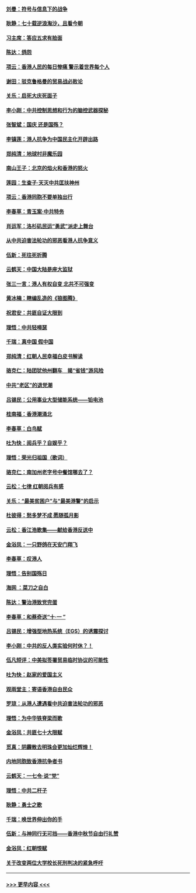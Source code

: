 #### [刘曼：符号与信息下的战争](../pages/nsc993/n11564655.md?t=10031044) 
#### [耿静：七十载逆浪淘沙，且看今朝](../pages/nsc993/n11564520.md?t=10031044) 
#### [习主席：答应五求有脸面](../pages/nsc993/n11563953.md?t=10031044) 
#### [陈达：鸽怨](../pages/nsc993/n11561879.md?t=10031044) 
#### [项云：香港人民的每日惨痛  警示着世界每个人](../pages/nsc993/n11559273.md?t=10031044) 
#### [谢田：驳克鲁格曼的贸易战必败论](../pages/nsc993/n11555840.md?t=10031044) 
#### [关乐：启死大庆死面子](../pages/nsc993/n11556823.md?t=10031044) 
#### [李小刚：中共控制思想和行为的脑控武器探秘](../pages/nsc993/n11556776.md?t=10031044) 
#### [张智斌：国庆  还是国殇？](../pages/nsc993/n11556617.md?t=10031044) 
#### [李镇莲：港人抗争为中国民主化开辟出路](../pages/nsc993/n11556570.md?t=10031044) 
#### [郑纯清：地球村非魔乐园](../pages/nsc993/n11555415.md?t=10031044) 
#### [南山王子：北京的焰火和香港的怒火](../pages/nsc993/n11555318.md?t=10031044) 
#### [莲园：生查子·天灭中共匡扶神州](../pages/nsc993/n11555302.md?t=10031044) 
#### [项云：香港同胞不要单独出行](../pages/nsc993/n11555276.md?t=10031044) 
#### [李春草：青玉案‧中共特务](../pages/nsc993/n11552356.md?t=10031044) 
#### [肖运军：洛杉矶民运“勇武”派走上舞台](../pages/nsc993/n11551595.md?t=10031044) 
#### [从中共迫害法轮功的邪恶看港人抗争意义](../pages/nsc993/n11540858.md?t=10031044) 
#### [伍新：死往死折腾](../pages/nsc993/n11550174.md?t=10031044) 
#### [云鹤天：中国大陆是座大监狱](../pages/nsc993/n11550155.md?t=10031044) 
#### [张三一言：港人有权自变 北共不可强变](../pages/nsc993/n11550132.md?t=10031044) 
#### [黄冰楠：瞎编乱造的《狼图腾》](../pages/nsc993/n11550082.md?t=10031044) 
#### [祝君安：共匪自证大限到](../pages/nsc993/n11550041.md?t=10031044) 
#### [理悟：中共轻嘚瑟](../pages/nsc993/n11547978.md?t=10031044) 
#### [千瑞：真中国 假中国](../pages/nsc993/n11547865.md?t=10031044) 
#### [郑纯清：红朝人民幸福白皮书解读](../pages/nsc993/n11547499.md?t=10031044) 
#### [骆克仁：陆团犹他州翻车　揭“省钱”游风险](../pages/nsc993/n11546977.md?t=10031044) 
#### [中共“老区”的退党潮](../pages/nsc993/n11545995.md?t=10031044) 
#### [吕锡民：公用事业大型储能系统——铅电池](../pages/nsc993/n11545701.md?t=10031044) 
#### [桂南福：香港潮涌北](../pages/nsc993/n11545682.md?t=10031044) 
#### [李春草：白鸟赋](../pages/nsc993/n11545663.md?t=10031044) 
#### [吐为快：阅兵乎？自娱乎？](../pages/nsc993/n11545625.md?t=10031044) 
#### [理悟：荣光归祖国（歌词）](../pages/nsc993/n11545616.md?t=10031044) 
#### [骆克仁：南加州老字号中餐馆哪去了？](../pages/nsc993/n11545120.md?t=10031044) 
#### [云松：七律 红朝阅兵有感](../pages/nsc993/n11542394.md?t=10031044) 
#### [关乐：“最美贫困户”与“最美港警”的启示](../pages/nsc993/n11542252.md?t=10031044) 
#### [杜彼得：愁多梦不成 愿随孤月影](../pages/nsc993/n11540296.md?t=10031044) 
#### [云松：香江浩歌集——献给香港反送中](../pages/nsc993/n11540149.md?t=10031044) 
#### [金浴凤：一只野鸽在天安门翔飞](../pages/nsc993/n11540280.md?t=10031044) 
#### [李春草：叹港人](../pages/nsc993/n11540119.md?t=10031044) 
#### [理悟：告别国殇日](../pages/nsc993/n11539610.md?t=10031044) 
#### [海网 ：菜刀之自白](../pages/nsc993/n11539597.md?t=10031044) 
#### [陈达：警治港致党完蛋](../pages/nsc993/n11538127.md?t=10031044) 
#### [李春草：和蔡奇送“十·一 ”](../pages/nsc993/n11537810.md?t=10031044) 
#### [吕锡民：增强型地热系统（EGS）的诱震探讨](../pages/nsc993/n11537765.md?t=10031044) 
#### [李小刚：中共的反人类实验何时休？！](../pages/nsc993/n11537669.md?t=10031044) 
#### [伍凡短评：中美拟签署贸易临时协议的可能性](../pages/nsc993/n11536773.md?t=10031044) 
#### [吐为快：赵家的爱国主义](../pages/nsc993/n11536750.md?t=10031044) 
#### [观雨堂主：寄语香港自由民众](../pages/nsc993/n11536735.md?t=10031044) 
#### [罗琼：从港人遭遇看中共迫害法轮功的邪恶](../pages/nsc993/n11507862.md?t=10031044) 
#### [理悟：为中华铁脊梁而歌](../pages/nsc993/n11534458.md?t=10031044) 
#### [金浴凤：共匪七十大限赋](../pages/nsc993/n11534434.md?t=10031044) 
#### [觅真：阴霾散去明珠会更加灿烂辉煌！](../pages/nsc993/n11531858.md?t=10031044) 
#### [内地同胞致香港抗争者书](../pages/nsc993/n11531645.md?t=10031044) 
#### [云鹤天：一七令‧说“党”](../pages/nsc993/n11529099.md?t=10031044) 
#### [理悟：中共二杆子](../pages/nsc993/n11529046.md?t=10031044) 
#### [耿静：勇士之歌](../pages/nsc993/n11527562.md?t=10031044) 
#### [千瑞：唤世界伸出你的手](../pages/nsc993/n11526942.md?t=10031044) 
#### [伍新：与神同行无可挡——香港中秋节自由行礼赞](../pages/nsc993/n11526801.md?t=10031044) 
#### [金浴凤：红朝恨赋](../pages/nsc993/n11524312.md?t=10031044) 
#### [关于改变两位大学校长死刑判决的紧急呼吁](../pages/nsc993/n11524103.md?t=10031044) 

----
#### [ >>> 更早内容 <<< ](../indexes/nsc993-earlier.md)
